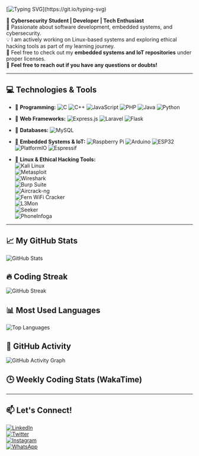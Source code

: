 [![Typing SVG](https://readme-typing-svg.herokuapp.com?font=Fira+Code&size=22&pause=1000&color=F7B801&width=600&lines=Hello+there!+👋;I'm+Tamimu+Rashid!;I+love+coding+and+building+cool+stuff!;Cybersecurity+Student+%7C+IoT+Developer+%7C+Tech+Enthusiast!)](https://git.io/typing-svg)

🚀 **Cybersecurity Student | Developer | Tech Enthusiast**  
🎯 Passionate about software development, embedded systems, and cybersecurity.  
💡 I am actively working on Linux-based systems and exploring ethical hacking tools as part of my learning journey.  
📂 Feel free to check out my **embedded systems and IoT repositories** under proper licenses.  
🤝 **Feel free to reach out if you have any questions or doubts!**

---

## 💻 Technologies & Tools  

- 🔹 **Programming:** ![C](https://img.shields.io/badge/C-A8B9CC?style=flat-square&logo=c&logoColor=white) ![C++](https://img.shields.io/badge/C++-00599C?style=flat-square&logo=c%2B%2B&logoColor=white) ![JavaScript](https://img.shields.io/badge/JavaScript-F7DF1E?style=flat-square&logo=javascript&logoColor=black) ![PHP](https://img.shields.io/badge/PHP-777BB4?style=flat-square&logo=php&logoColor=white) ![Java](https://img.shields.io/badge/Java-007396?style=flat-square&logo=java&logoColor=white) ![Python](https://img.shields.io/badge/Python-3776AB?style=flat-square&logo=python&logoColor=white)  

- 🔹 **Web Frameworks:** ![Express.js](https://img.shields.io/badge/Express.js-000000?style=flat-square&logo=express&logoColor=white) ![Laravel](https://img.shields.io/badge/Laravel-F55247?style=flat-square&logo=laravel&logoColor=white) ![Flask](https://img.shields.io/badge/Flask-000000?style=flat-square&logo=flask&logoColor=white)  

- 🔹 **Databases:** ![MySQL](https://img.shields.io/badge/MySQL-4479A1?style=flat-square&logo=mysql&logoColor=white)  

- 🔹 **Embedded Systems & IoT:** ![Raspberry Pi](https://img.shields.io/badge/Raspberry%20Pi-C51A4A?style=flat-square&logo=raspberry-pi&logoColor=white) ![Arduino](https://img.shields.io/badge/Arduino-00979D?style=flat-square&logo=arduino&logoColor=white) ![ESP32](https://img.shields.io/badge/ESP32-323232?style=flat-square&logo=espressif&logoColor=white) ![PlatformIO](https://img.shields.io/badge/PlatformIO-orange?style=flat-square&logo=platformio&logoColor=white) ![Espressif](https://img.shields.io/badge/Espressif-FF0000?style=flat-square&logo=espressif&logoColor=white)  

- 🔹 **Linux & Ethical Hacking Tools:**  
   ![Kali Linux](https://img.shields.io/badge/Kali%20Linux-557C94?style=flat-square&logo=kali-linux&logoColor=white)  
   ![Metasploit](https://img.shields.io/badge/Metasploit-000000?style=flat-square&logo=metasploit&logoColor=white)  
   ![Wireshark](https://img.shields.io/badge/Wireshark-1679A7?style=flat-square&logo=wireshark&logoColor=white)  
   ![Burp Suite](https://img.shields.io/badge/Burp%20Suite-FD4F00?style=flat-square&logo=burp-suite&logoColor=white)  
   ![Aircrack-ng](https://img.shields.io/badge/Aircrack%20-ng-FF6000?style=flat-square&logo=aircrack-ng&logoColor=white)  
   ![Fern WiFi Cracker](https://img.shields.io/badge/Fern%20WiFi%20Cracker-0A72A3?style=flat-square&logo=fern-wifi-cracker&logoColor=white)  
   ![L3Mon](https://img.shields.io/badge/L3Mon-1D1D1B?style=flat-square&logo=l3mon&logoColor=white)  
   ![Seeker](https://img.shields.io/badge/Seeker-D74B4B?style=flat-square&logo=seeker&logoColor=white)  
   ![PhoneInfoga](https://img.shields.io/badge/PhoneInfoga-E50000?style=flat-square&logo=phoneinfoga&logoColor=white)  

---

## 📈 My GitHub Stats  
![GitHub Stats](https://github-readme-stats.vercel.app/api?username=tamimurashid&show_icons=true&theme=radical)  

## 🔥 Coding Streak  
![GitHub Streak](https://github-readme-streak-stats.herokuapp.com/?user=tamimurashid&theme=dark)  

## 📊 Most Used Languages  
![Top Languages](https://github-readme-stats.vercel.app/api/top-langs/?username=tamimurashid&layout=compact&theme=dark)  

## 🚀 GitHub Activity  
![GitHub Activity Graph](https://github-readme-activity-graph.vercel.app/graph?username=tamimurashid&theme=react-dark)  

## 🕒 Weekly Coding Stats (WakaTime)  
<!--START_SECTION:waka-->  
<!--END_SECTION:waka-->  

---

## 📫 Let's Connect!  
[![LinkedIn](https://img.shields.io/badge/-LinkedIn-blue?style=flat&logo=linkedin)](your-linkedin-url)  
[![Twitter](https://img.shields.io/badge/-Twitter-blue?style=flat&logo=twitter)](your-twitter-url)  
[![Instagram](https://img.shields.io/badge/-Instagram-purple?style=flat&logo=instagram&logoColor=white)](https://www.instagram.com/tamimu_rashidy?igsh=MWliZTNicTZvaHJjbA==)  
[![WhatsApp](https://img.shields.io/badge/-WhatsApp-green?style=flat&logo=whatsapp&logoColor=white)](https://wa.me/+255621351603)  

